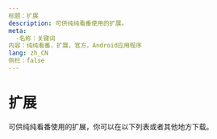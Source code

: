 ```yaml
---
标题：扩展
description: 可供纯纯看番使用的扩展。
meta:
  -名称：关键词
内容：纯纯看番，扩展，官方，Android应用程序
lang: zh_CN
侧栏：false
---
```

# 扩展

可供纯纯看番使用的扩展，你可以在以下列表或者其他地方下载。

<ExtensionsWrapper/>
